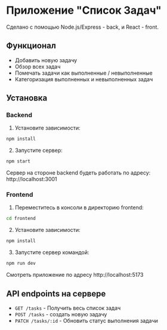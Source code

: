 # Приложение "Список Задач"

Сделано с помощью Node.js/Express - back, и React - front.

## Функционал

- Добавить новую задачу
- Обзор всех задач
- Помечать задачи как выполненные / невыполненные
- Категоризация выполненных и невыполненных задач

## Установка

### Backend

1. Установите зависимости:

```bash
npm install
```

2. Запустите сервер:

```bash
npm start
```

Сервер на стороне backend будеть работать по адресу: http://localhost:3001

### Frontend

1. Переместитесь в консоли в директорию frontend:

```bash
cd frontend
```

2. Установите зависимости:

```bash
npm install
```

3. Запустите сервер командой:

```bash
npm run dev
```

Смотреть приложение по адресу http://localhost:5173

## API endpoints на сервере

- `GET /tasks` - Получить весь список задач
- `POST /tasks` - создать новую задачу
- `PATCH /tasks/:id` - Обновить статус выполнения задачи
